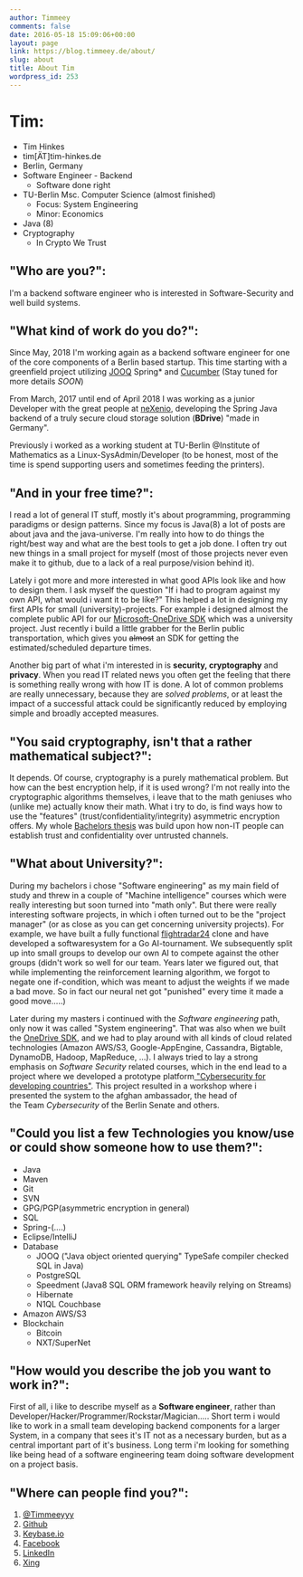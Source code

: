 ```yaml
---
author: Timmeey
comments: false
date: 2016-05-18 15:09:06+00:00
layout: page
link: https://blog.timmeey.de/about/
slug: about
title: About Tim
wordpress_id: 253
---
```


# Tim:
  * Tim Hinkes
  * tim[ÄT]tim-hinkes.de
  * Berlin, Germany
  * Software Engineer - Backend
    - Software done right
  * TU-Berlin Msc. Computer Science (almost finished)
    - Focus: System Engineering
    - Minor: Economics
  * Java (8)
  * Cryptography
    - In Crypto We Trust





## "Who are you?":
I'm a backend software engineer who is interested in Software-Security and well build systems.


## "What kind of work do you do?":
Since May, 2018 I'm working again as a backend software engineer for one of the core components of a Berlin based startup. This time starting with a greenfield project utilizing [JOOQ](https://www.jooq.org/) Spring* and [Cucumber](https://cucumber.io/) (Stay tuned for more details *SOON*)

From March, 2017 until end of April 2018 I was working as a junior Developer with the great people at [neXenio](https://nexenio.com/en/), developing the Spring Java backend of a truly secure cloud storage solution (**BDrive**) "made in Germany".

Previously i worked as a working student at TU-Berlin @Institute of Mathematics as a Linux-SysAdmin/Developer (to be honest, most of the time is spend supporting users and sometimes feeding the printers).


## "And in your free time?":
I read a lot of general IT stuff, mostly it's about programming, programming paradigms or design patterns. Since my focus is Java(8) a lot of posts are about java and the java-universe. I'm really into how to do things the right/best way and what are the best tools to get a job done. I often try out new things in a small project for myself (most of those projects never even make it to github, due to a lack of a real purpose/vision behind it).

Lately i got more and more interested in what good APIs look like and how to design them. I ask myself the question "If i had to program against my own API, what would i want it to be like?" This helped a lot in designing my first APIs for small (university)-projects. For example i designed almost the complete public API for our [Microsoft-OneDrive SDK](https://github.com/tawalaya/OneDriveJavaSDK) which was a university project. Just recently i build a little grabber for the Berlin public transportation, which gives you <del>almost</del> an SDK for getting the estimated/scheduled departure times.

Another big part of what i'm interested in is **security, cryptography** and **privacy**. When you read IT related news you often get the feeling that there is something really wrong with how IT is done. A lot of common problems are really unnecessary, because they are _solved problems_, or at least the impact of a successful attack could be significantly reduced by employing simple and broadly accepted measures.


## "You said cryptography, isn't that a rather mathematical subject?":
It depends. Of course, cryptography is a purely mathematical problem. But how can the best encryption help, if it is used wrong? I'm not really into the cryptographic algorithms themselves, i leave that to the math geniuses who (unlike me) actually know their math. What i try to do, is find ways how to use the "features" (trust/confidentiality/integrity) asymmetric encryption offers. My whole [Bachelors thesis](https://github.com/Timmeey/onionCore) was build upon how non-IT people can establish trust and confidentiality over untrusted channels.


## "What about University?":
During my bachelors i chose "Software engineering" as my main field of study and threw in a couple of "Machine intelligence" courses which were really interesting but soon turned into "math only". But there were really interesting software projects, in which i often turned out to be the "project manager" (or as close as you can get concerning university projects). For example, we have built a fully functional [flightradar24](https://www.flightradar24.com/) clone and have developed a softwaresystem for a Go AI-tournament. We subsequently split up into small groups to develop our own AI to compete against the other groups (didn't work so well for our team. Years later we figured out, that while implementing the reinforcement learning algorithm, we forgot to negate one if-condition, which was meant to adjust the weights if we made a bad move. So in fact our neural net got "punished" every time it made a good move.....)

Later during my masters i continued with the _Software engineering_ path, only now it was called "System engineering". That was also when we built the [OneDrive SDK](https://github.com/tawalaya/OneDriveJavaSDK), and we had to play around with all kinds of cloud related technologies (Amazon AWS/S3, Google-AppEngine, Cassandra, Bigtable, DynamoDB, Hadoop, MapReduce, ...). I always tried to lay a strong emphasis on _Software Security_ related courses, which in the end lead to a project where we developed a prototype platform[ "Cybersecurity for developing countries"](https://www.ziik.tu-berlin.de/menue/veranstaltungen/securimates/). This project resulted in a workshop where i presented the system to the afghan ambassador, the head of the Team _Cybersecurity_ of the Berlin Senate and others.


## "Could you list a few Technologies you know/use or could show someone how to use them?":
  * Java
  * Maven
  * Git
  * SVN
  * GPG/PGP(asymmetric encryption in general)
  * SQL
  * Spring-(....)
  * Eclipse/IntelliJ
  * Database
    - JOOQ ("Java object oriented querying" TypeSafe compiler checked SQL in Java)
    - PostgreSQL
    * Speedment (Java8 SQL ORM framework heavily relying on Streams)
    * Hibernate
    * N1QL Couchbase
  * Amazon AWS/S3
  * Blockchain
    - Bitcoin
    - NXT/SuperNet


## "How would you describe the job you want to work in?":
First of all, i like to describe myself as a **Software engineer**, rather than Developer/Hacker/Programmer/Rockstar/Magician..... Short term i would like to work in a small team developing backend components for a larger System, in a company that sees it's IT not as a necessary burden, but as a central important part of it's business. Long term i'm looking for something like being head of a software engineering team doing software development on a project basis.




## "Where can people find you?":
  1. [@Timmeeyyy](https://twitter.com/Timmeeyyy)
  2. [Github](https://github.com/timmeey)
  3. [Keybase.io](https://keybase.io/timmeey/)
  4. [Facebook](https://www.facebook.com/TimHi)
  5. [LinkedIn](https://de.linkedin.com/in/tim-hinkes-141a8411a)
  6. [Xing](https://www.xing.com/profile/Tim_Hinkes)
